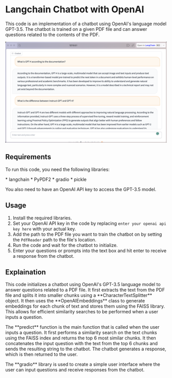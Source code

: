 # Langchain Chatbot with OpenAI

<p>
This code is an implementation of a chatbot using OpenAI's language model GPT-3.5. The chatbot is trained on a given PDF file and can answer questions related to the contents of the PDF.
</p>

![Screenshot](pdf_bot.png)

## Requirements

<p>
To run this code, you need the following libraries:
</p>
* langchain
* PyPDF2
* gradio
* pickle

You also need to have an OpenAI API key to access the GPT-3.5 model.

## Usage
1. Install the required libraries.
2. Set your OpenAI API key in the code by replacing `enter your openai api key here` with your actual key.
3. Add the path to the PDF file you want to train the chatbot on by setting the `PdfReader` path to the file's location.
4. Run the code and wait for the chatbot to initialize.
5. Enter your questions or prompts into the text box and hit enter to receive a response from the chatbot.

## Explaination
<p>
This code initializes a chatbot using OpenAI's GPT-3.5 language model to answer questions related to a PDF file. It first extracts the text from the PDF file and splits it into smaller chunks using a **CharacterTextSplitter** object. It then uses the **OpenAIEmbeddings** class to generate embeddings for each chunk of text and stores them using the FAISS library. This allows for efficient similarity searches to be performed when a user inputs a question.
</p>

<p>
The **predict** function is the main function that is called when the user inputs a question. It first performs a similarity search on the text chunks using the FAISS index and returns the top 6 most similar chunks. It then concatenates the input question with the text from the top 6 chunks and sends the resulting string to the chatbot. The chatbot generates a response, which is then returned to the user.
</p>

<p>
The **gradio** library is used to create a simple user interface where the user can input questions and receive responses from the chatbot.
</p>

